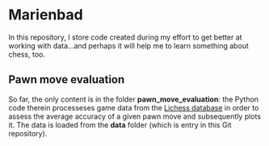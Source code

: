 # Marienbad

In this repository, I store code created during my effort to get better at working with data...and perhaps it will help me to learn something about chess, too.

## Pawn move evaluation

So far, the only content is in the folder **pawn_move_evaluation**: the Python code therein processeses game data from the [Lichess database](https://database.lichess.org/) in order to assess the average accuracy of a given pawn move and subsequently plots it. The data is loaded from the **data** folder (which is entry in this Git repository).

